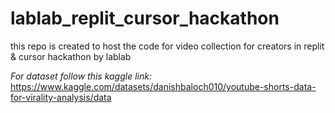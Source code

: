 # lablab_replit_cursor_hackathon
this repo is created to host the code for video collection for creators in replit &amp; cursor hackathon by lablab

*For dataset follow this kaggle link:* https://www.kaggle.com/datasets/danishbaloch010/youtube-shorts-data-for-virality-analysis/data
